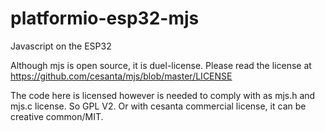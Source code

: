 # platformio-esp32-mjs
Javascript on the ESP32

Although mjs is open source, it is duel-license. Please read the license at https://github.com/cesanta/mjs/blob/master/LICENSE

The code here is licensed however is needed to comply with as mjs.h and mjs.c license. So GPL V2. Or with cesanta commercial license, it can be creative common/MIT.
